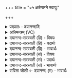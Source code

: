 +++
title = "०५ क्षत्रेणाग्ने स्वायुः"

+++
<details><summary>पदपाठः - दयानन्दादि</summary>

क्ष॒त्रेण॑। अ॒ग्ने॒। स्वायु॒रिति॑ सु॒ऽआयुः॑। सम्। र॒भ॒स्व॒। मि॒त्रेण॑। अ॒ग्ने॒। मि॒त्र॒धेय॒ इति॑ मित्र॒ऽधेये॑। य॒त॒स्व॒। स॒जा॒ताना॒मिति॑ सऽजा॒ताना॑म्। म॒ध्य॒म॒स्था इति॑ मध्यम॒ऽस्थाः। ए॒धि॒। राज्ञा॑म्। अ॒ग्ने॒। वि॒ह॒व्य᳖ इति॑ विऽह॒व्यः᳖। दी॒दि॒हि॒। इ॒ह। ५।
</details>

<details><summary>अधिमन्त्रम् (VC)</summary>

- अग्निर्देवता
- अग्निर्ऋषिः
- स्वराट्पङ्क्तिः
- पञ्चमः
</details>

<details><summary>दयानन्द-सरस्वती (हि) - विषयः</summary>

फिर उसी विषय को अगले मन्त्र में कहा है ॥
</details>

<details><summary>दयानन्द-सरस्वती (हि) - पदार्थः</summary>

पदार्थान्वयभाषाः -  हे (अग्ने) अग्नि के तुल्य तेजस्वि विद्वन् ! आप (इह) इस जगत् में वा राज्याधिकार में (क्षत्रेण) राज्य व धन के साथ (स्वायुः) सुन्दर युवाऽवस्था का (सम्, रभस्व) अच्छे प्रकार आरम्भ कीजिये। हे (अग्ने) विद्या और विनय से शोभायमान राजन् ! (मित्रेण) धर्मात्मा विद्वान् मित्रों के साथ (मित्रधेये) मित्रों से धारण करने योग्य व्यवहार में (यतस्व) प्रयत्न कीजिये। हे (अग्ने) न्याय का प्रकाश करने हारे सभापति ! (सजातानाम्) एक साथ उत्पन्न हुए बराबर की अवस्थावाले (राज्ञाम्) धर्मात्मा राजाधिराजों के बीच (मध्यमस्थाः) मध्यस्थ-वादिप्रतिवादि के साक्षि (एधि) हूजिये और (विहव्यः) विशेष कर स्तुति के योग्य हुए (दीदिहि) प्रकाशित हूजिये ॥५ ॥
</details>

<details><summary>दयानन्द-सरस्वती (हि) - भावार्थः</summary>

भावार्थभाषाः -  सभापति राजा सदा ब्रह्मचर्य से दीर्घायु, सत्य धर्म में प्रीति रखनेवाले मन्त्रियों के साथ विचारकर्त्ता, अन्य राजाओं के साथ अच्छी सन्धि रखनेवाला, पक्षपात को छोड़ न्यायाधीश सब शुभ लक्षणों से युक्त हुआ दुष्ट व्यसनों से पृथक् हो के धर्म, अर्थ, काम और मोक्ष को धीरज, शान्ति, अप्रमाद से धीरे-धीरे सिद्ध करे ॥५ ॥
</details>

<details><summary>दयानन्द-सरस्वती (सं) - विषयः</summary>

पुनस्तमेव विषयमाह ॥
</details>

<details><summary>दयानन्द-सरस्वती (सं) - पदार्थः</summary>

पदार्थान्वयभाषाः -  हे अग्ने ! त्वमिह क्षत्रेण सह स्वायुः संरभस्व। हे अग्ने ! मित्रेण सह मित्रधेये यतस्व। हे अग्ने ! सजातानां राज्ञां मध्ये मध्यमस्था एधि। विहव्यः सन् दीदिहि च ॥५ ॥
</details>

<details><summary>दयानन्द-सरस्वती (सं) - भावार्थः</summary>

भावार्थभाषाः -  राजा सदा ब्रह्मचर्येण दीर्घायुः सत्यधर्मप्रियैरमात्यैः सह मन्त्रयिताऽन्यैः राजभिः सह सुसन्धिः पक्षपातं विहाय न्यायाधीशः सर्वैः सुलक्षणैर्युक्तः सन् दुष्टव्यसनविरहो भूत्वा धर्मार्थकाममोक्षान् धैर्येण शान्त्याऽप्रमादेन च शनैश्शनैः साधयेत् ॥५ ॥
</details>

<details><summary>सविता जोशी ← दयानन्दः (म) - भावार्थः</summary>

भावार्थभाषाः -  राजाने नेहमी ब्रह्मचर्य पालन करून दीर्घायू बनावे. सत्य धर्म प्रेमी मंत्र्याबरोबर विचारविनिमय करावा, इतर राजांबरोबर मैत्री करावी. भेदभाव न करता न्याय करावा. शुभ लक्षणांनीयुक्त व्हावे. दुष्ट व्यसनांपासून दूर राहावे. धैर्यवान, शांतीयुक्त व प्रमादरहित बनून हळुहळू धर्म, अर्थ, काम, मोक्ष प्राप्त करावे.
</details>